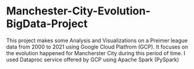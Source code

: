 # Manchester-City-Evolution-BigData-Project
This project makes some Analysis and Visualizations on a Preimer league data from 2000 to 2021 using Google Cloud Platfrom (GCP).
It focuses on the evolution happened for Mancherster City during this period of time.
I used Dataproc service offered by GCP using Apache Spark (PySpark)
